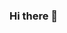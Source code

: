### Hi there 👋

<!--
**tasawernawaz/tasawernawaz** is a ✨ _special_ ✨ repository because its `README.md` (this file) appears on your GitHub profile.

Here are some ideas to get you started:

- 🔭 I’m currently working on Open edX 
- 🌱 I’m currently learning Project Management
- 👯 I’m looking to collaborate on Python, Django, Scrapy, JS
- 📫 How to reach me: tasawernawaz@gmail.com

![Tasawer's github stats](https://github-readme-stats.vercel.app/api?username=tasawernawaz&show_icons=true&theme=radical)

